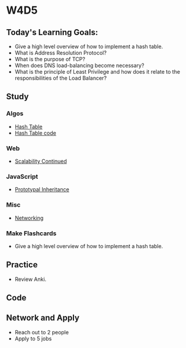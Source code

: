 # W4D5

## Today's Learning Goals:

- Give a high level overview of how to implement a hash table.
- What is Address Resolution Protocol?
- What is the purpose of TCP?
- When does DNS load-balancing become necessary?
- What is the principle of Least Privilege and how does it relate to the responsibilities of the Load Balancer?

## Study

### Algos

* [Hash Table](https://www.youtube.com/watch?v=2wyCY1sX9II)
* [Hash Table code](https://github.com/minsoo91/hash_table)

### Web

* [Scalability Continued](https://www.youtube.com/watch?v=-W9F__D3oY4&t)

### JavaScript

* [Prototypal Inheritance](https://medium.freecodecamp.org/the-definitive-javascript-handbook-for-a-developer-interview-44ffc6aeb54e)

### Misc

* [Networking](https://www.youtube.com/playlist?list=PLowKtXNTBypH19whXTVoG3oKSuOcw_XeW)

### Make Flashcards

* Give a high level overview of how to implement a hash table.

## Practice

* Review Anki.

## Code

## Network and Apply

* Reach out to 2 people
* Apply to 5 jobs
